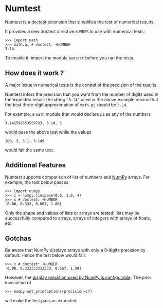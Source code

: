 
Numtest 
================================================================================

Numtest is a [doctest][] extension that simplifies the test of numerical results.

It provides a new doctest directive `NUMBER` to use with numerical tests:

    >>> import math
    >>> math.pi # doctest: +NUMBER
    3.14

To enable it, import the module `numtest` before you run the tests.

[doctest]: http://docs.python.org/2/library/doctest.html

How does it work ?
--------------------------------------------------------------------------------

A major issue in numerical tests is the control of the precision of the results.

Numtest infers the precision that you want from the number of digits used in 
the expected result: the string `"3.14"` used in the above example means that 
the best three-digit approximation of `math.pi` should be `3.14`. 

For example, a `math` module that would declare `pi` as any of the numbers

    3.141592653589793, 3.14, 3

would pass the above test while the values

    100, 3, 3.1, 3.149

would fail the same test.

Additional Features
--------------------------------------------------------------------------------

Numtest supports comparison of list of numbers and [NumPy][numpy] arrays. 
For example, the test below passes:

    >>> import numpy
    >>> x = numpy.linspace(0.0, 1.0, 4)
    >>> x # doctest: +NUMBER
    [0.00, 0.333, 0.667, 1.00]

Only the shape and values of lists or arrays are tested: lists may be 
successfully compared to arrays, arrays of integers with arrays of floats, 
etc.

Gotchas
--------------------------------------------------------------------------------

Be aware that NumPy displays arrays with only a 8-digits precision by default.
Hence the test below would fail:

    >>> x # doctest: +NUMBER
    [0.00, 0.333333333333, 0.667, 1.00]

However, the [display precision used by NumPy is configurable][set_printoptions]. 
The prior invocation of

    >>> numpy.set_printoptions(precision=17)

will make the test pass as expected.

[numpy]: http://www.numpy.org/
[set_printoptions]: http://docs.scipy.org/doc/numpy/reference/generated/numpy.set_printoptions.html
